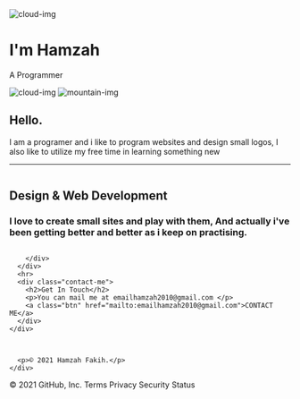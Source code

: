 <!DOCTYPE html>
<html
  <head>
    <meta charset="utf-8">
    <title>Hamzah Fakih</title>
    <link rel="stylesheet" href="css/styles.css">
    <link rel="icon" href="Capture-modified.png">
    <link href="https://fonts.googleapis.com/css2?family=Merriweather:ital,wght@1,900&family=Montserrat:ital,wght@1,300&family=Sacramento&display=swap" rel="stylesheet">
  </head>
  <body>
    <div class="top-container">
        <img class="top-cloud" src="images/cloud.png" alt="cloud-img">
      <h1>I'm Hamzah</h1>
      <p>A <span class="Pro">Pro</span>grammer</p>
        <img class="bottom-cloud" src="images/cloud.png" alt="cloud-img">
      <img src="images/mountain.png" alt="mountain-img">
    </div>
    <div class="middle-container">
      <div class="profile">
        <img src="https://lh3.googleusercontent.com/-LgdONLMR6Ms/YTpSuif8JcI/AAAAAAAAAEI/myzZhNL2u4M6TaDLaJZdOnm5d89v3JbDACEwYBhgLKtQDABHVOhx5z1uH0qEDEiOHqkUlfNuP7OXXL16aIw_JGV09d4FPfpi_u41BPBJR8FYTPJihoR7aIpxa_lb-hSmbFqeE80P6w-ROA7ydwBTJf-Q2ViNJoiMIOTLDhRIV3g4Ot_TRJ8bUyBjGNmSqaR42RSxWXcVYBsCsdsdqF9OS3NENfD4LeZRZXsRMeSh61NLOXyHlWeKmrQqGrkhC3LHa5HOycl_Vd2fX8B4EVGiWNFVvZY6K0-mcA_iZ9aiRHf4TuzUzxlCHEj1qWt6UKcBvBFLJS03DgdSy3mY2ildzfzs7MRMsFQgklhzhpt_cc1Eu6kXrITAvAkiytipsAtllNnrxQyvglXCJZeo7rjLCNj2Isq-ablOMwUZvB6AYv7-c_loZyJ4S8MtEdzYaKktKIoqY75bjd1LWq2uXJEGlTVjVFg0Oduznm1N0zv82k3fjdnnOMK6_m3LekXP749HwcDnzm1bn6yLfJCo-RiWb24uPXe2EZJLL_GyHf7AOQM466JwLGpcegM_YkUK2ttuFWnXWWWpDpkoQxI-CchfmpOc0jpUsc8Rd-vOb_aB91VurrOFY_wQr8DwBP1W1a-CaCa5XMdGVCfsRwUMXlCQ5hBuuEGeLMLvK7okG/w140-h140-p/Hamzah.png-modified.png" alt="">
        <h2>Hello.</h2>
        <p>I am a programer and i like to program websites and design small logos, I also like to utilize my free time in learning something new</p>
      </div>
      <hr>
      <div class="skills"> <img src="https://www.goodwebdesignco.com/wp-content/uploads/2018/01/about-gif.gif" alt="">
        <h2>Design & Web Development</h2>
        <h3>I love to create small sites and play with them, And actually i've been getting better and better as i keep on practising.</h3>
        <div class="skill-row">
          <img class="" src="" alt="">        </div>
        <div class="skill-row">
          <img class="" src="" alt="">

        </div>
      </div>
      <hr>
      <div class="contact-me">
        <h2>Get In Touch</h2>
        <p>You can mail me at emailhamzah2010@gmail.com </p>
        <a class="btn" href="mailto:emailhamzah2010@gmail.com">CONTACT ME</a>
      </div>
    </div>



      <p>© 2021 Hamzah Fakih.</p>
    </div>


  </body>
</html>
© 2021 GitHub, Inc.
Terms
Privacy
Security
Status
